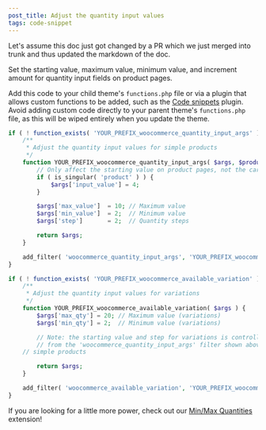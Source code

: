 ```yaml
---
post_title: Adjust the quantity input values
tags: code-snippet
---
```


Let's assume this doc just got changed by a PR which we just merged into trunk and thus updated the markdown of the doc.

Set the starting value, maximum value, minimum value, and increment amount for quantity input fields on product pages.

Add this code to your child theme's `functions.php` file or via a plugin that allows custom functions to be added, such as the [Code snippets](https://wordpress.org/plugins/code-snippets/) plugin. Avoid adding custom code directly to your parent theme's `functions.php` file, as this will be wiped entirely when you update the theme.

```php
if ( ! function_exists( 'YOUR_PREFIX_woocommerce_quantity_input_args' ) ) {
	/**
	 * Adjust the quantity input values for simple products
	 */
	function YOUR_PREFIX_woocommerce_quantity_input_args( $args, $product ) {
		// Only affect the starting value on product pages, not the cart
		if ( is_singular( 'product' ) ) {
			$args['input_value'] = 4;
		}

		$args['max_value'] 	= 10; // Maximum value
		$args['min_value'] 	= 2;  // Minimum value
		$args['step'] 		= 2;  // Quantity steps

		return $args;
	}

	add_filter( 'woocommerce_quantity_input_args', 'YOUR_PREFIX_woocommerce_quantity_input_args', 10, 2 );
}

if ( ! function_exists( 'YOUR_PREFIX_woocommerce_available_variation' ) ) {
	/**
	 * Adjust the quantity input values for variations
	 */
	function YOUR_PREFIX_woocommerce_available_variation( $args ) {
		$args['max_qty'] = 20; // Maximum value (variations)
		$args['min_qty'] = 2;  // Minimum value (variations)

		// Note: the starting value and step for variations is controlled
		// from the 'woocommerce_quantity_input_args' filter shown above for
    // simple products

		return $args;
	}

	add_filter( 'woocommerce_available_variation', 'YOUR_PREFIX_woocommerce_available_variation' );
}
```

If you are looking for a little more power, check out our [Min/Max Quantities](https://woocommerce.com/products/minmax-quantities) extension!
